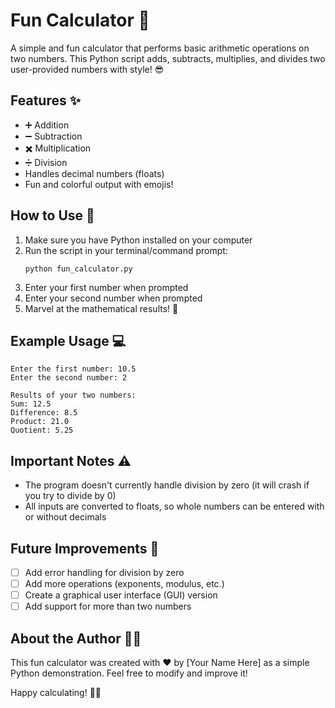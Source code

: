 # Fun Calculator 🎉

A simple and fun calculator that performs basic arithmetic operations on two numbers. This Python script adds, subtracts, multiplies, and divides two user-provided numbers with style! 😎

## Features ✨

- ➕ Addition
- ➖ Subtraction
- ✖️ Multiplication
- ➗ Division
- Handles decimal numbers (floats)
- Fun and colorful output with emojis!

## How to Use 🚀

1. Make sure you have Python installed on your computer
2. Run the script in your terminal/command prompt:
   ```
   python fun_calculator.py
   ```
3. Enter your first number when prompted
4. Enter your second number when prompted
5. Marvel at the mathematical results! 🎉

## Example Usage 💻

```
Enter the first number: 10.5
Enter the second number: 2

Results of your two numbers:
Sum: 12.5
Difference: 8.5
Product: 21.0
Quotient: 5.25
```

## Important Notes ⚠️

- The program doesn't currently handle division by zero (it will crash if you try to divide by 0)
- All inputs are converted to floats, so whole numbers can be entered with or without decimals

## Future Improvements 🔮

- [ ] Add error handling for division by zero
- [ ] Add more operations (exponents, modulus, etc.)
- [ ] Create a graphical user interface (GUI) version
- [ ] Add support for more than two numbers

## About the Author 👨‍💻

This fun calculator was created with ❤️ by [Your Name Here] as a simple Python demonstration. Feel free to modify and improve it!

Happy calculating! 🧮✨
